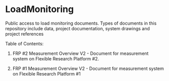 # LoadMonitoring
Public access to load monitoring documents.  Types of documents in this repository include data, project documentation, system drawings and project references

Table of Contents:
1. FRP #2 Measurement Overview V2 - Document for measurement system on Flexible Research Platform #2.

2. FRP #1 Measurement Overview V2 - Document for measurement system on Flexible Research Platform #1

